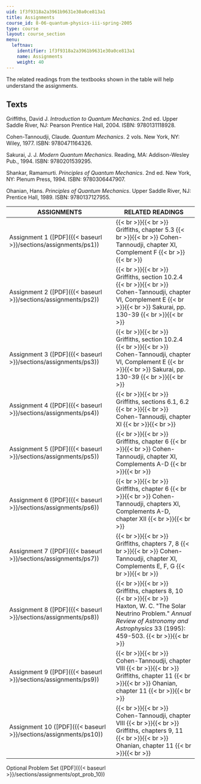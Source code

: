 ```yaml
---
uid: 1f3f9318a2a3961b9631e30a0ce813a1
title: Assignments
course_id: 8-06-quantum-physics-iii-spring-2005
type: course
layout: course_section
menu:
  leftnav:
    identifier: 1f3f9318a2a3961b9631e30a0ce813a1
    name: Assignments
    weight: 40
---
```


The related readings from the textbooks shown in the table will help understand the assignments.

Texts
-----

Griffiths, David J. _Introduction to Quantum Mechanics_. 2nd ed. Upper Saddle River, NJ: Pearson Prentice Hall, 2004. ISBN: 9780131118928.

Cohen-Tannoudji, Claude. _Quantum Mechanics_. 2 vols. New York, NY: Wiley, 1977. ISBN: 9780471164326.

Sakurai, J. J. _Modern Quantum Mechanics_. Reading, MA: Addison-Wesley Pub., 1994. ISBN: 9780201539295.

Shankar, Ramamurti. _Principles of Quantum Mechanics_. 2nd ed. New York, NY: Plenum Press, 1994. ISBN: 9780306447907.

Ohanian, Hans. _Principles of Quantum Mechanics_. Upper Saddle River, NJ: Prentice Hall, 1989. ISBN: 9780137127955.

| ASSIGNMENTS | RELATED READINGS |
| --- | --- |
| Assignment 1 ([PDF]({{< baseurl >}}/sections/assignments/ps1)) |  {{< br >}}{{< br >}} Griffiths, chapter 5.3 {{< br >}}{{< br >}} Cohen-Tannoudji, chapter XI, Complement F {{< br >}}{{< br >}}  |
| Assignment 2 ([PDF]({{< baseurl >}}/sections/assignments/ps2)) |  {{< br >}}{{< br >}} Griffiths, section 10.2.4 {{< br >}}{{< br >}} Cohen-Tannoudji, chapter VI, Complement E {{< br >}}{{< br >}} Sakurai, pp. 130-39 {{< br >}}{{< br >}}  |
| Assignment 3 ([PDF]({{< baseurl >}}/sections/assignments/ps3)) |  {{< br >}}{{< br >}} Griffiths, section 10.2.4 {{< br >}}{{< br >}} Cohen-Tannoudji, chapter VI, Complement E {{< br >}}{{< br >}} Sakurai, pp. 130-39 {{< br >}}{{< br >}}  |
| Assignment 4 ([PDF]({{< baseurl >}}/sections/assignments/ps4)) |  {{< br >}}{{< br >}} Griffiths, sections 6.1, 6.2 {{< br >}}{{< br >}} Cohen-Tannoudji, chapter XI {{< br >}}{{< br >}}  |
| Assignment 5 ([PDF]({{< baseurl >}}/sections/assignments/ps5)) |  {{< br >}}{{< br >}} Griffiths, chapter 6 {{< br >}}{{< br >}} Cohen-Tannoudji, chapter XI, Complements A-D {{< br >}}{{< br >}}  |
| Assignment 6 ([PDF]({{< baseurl >}}/sections/assignments/ps6)) |  {{< br >}}{{< br >}} Griffiths, chapter 6 {{< br >}}{{< br >}} Cohen-Tannoudji, chapters XI, Complements A-D, chapter XII {{< br >}}{{< br >}}  |
| Assignment 7 ([PDF]({{< baseurl >}}/sections/assignments/ps7)) |  {{< br >}}{{< br >}} Griffiths, chapters 7, 8 {{< br >}}{{< br >}} Cohen-Tannoudji, chapter XI, Complements E, F, G {{< br >}}{{< br >}}  |
| Assignment 8 ([PDF]({{< baseurl >}}/sections/assignments/ps8)) |  {{< br >}}{{< br >}} Griffiths, chapters 8, 10 {{< br >}}{{< br >}} Haxton, W. C. "The Solar Neutrino Problem." _Annual Review of Astronomy and Astrophysics_ 33 (1995): 459-503. {{< br >}}{{< br >}}  |
| Assignment 9 ([PDF]({{< baseurl >}}/sections/assignments/ps9)) |  {{< br >}}{{< br >}} Cohen-Tannoudji, chapter VIII {{< br >}}{{< br >}} Griffiths, chapter 11 {{< br >}}{{< br >}} Ohanian, chapter 11 {{< br >}}{{< br >}}  |
| Assignment 10 ([PDF]({{< baseurl >}}/sections/assignments/ps10)) |  {{< br >}}{{< br >}} Cohen-Tannoudji, chapter VIII {{< br >}}{{< br >}} Griffiths, chapters 9, 11 {{< br >}}{{< br >}} Ohanian, chapter 11 {{< br >}}{{< br >}}  

Optional Problem Set ([PDF]({{< baseurl >}}/sections/assignments/opt_prob_10))
